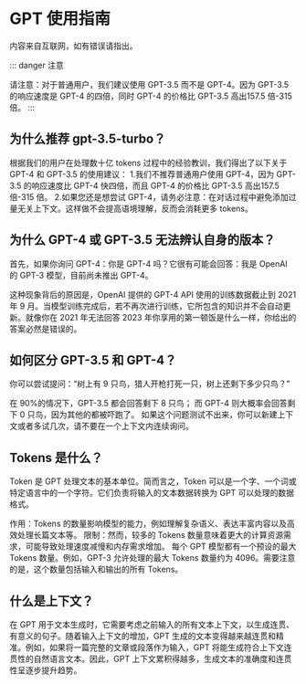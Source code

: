 # GPT 使用指南

内容来自互联网，如有错误请指出。

:::  danger 注意

请注意：对于普通用户，我们建议使用 GPT-3.5 而不是 GPT-4。因为 GPT-3.5 的响应速度是 GPT-4 的四倍，同时 GPT-4 的价格比 GPT-3.5 高出157.5 倍-315 倍。
:::
## 为什么推荐 gpt-3.5-turbo？

根据我们的用户在处理数十亿 tokens 过程中的经验教训，我们得出了以下关于 GPT-4 和 GPT-3.5 的使用建议：
1.我们不推荐普通用户使用 GPT-4，因为 GPT-3.5 的响应速度比 GPT-4 快四倍，而且 GPT-4 的价格比 GPT-3.5 高出157.5 倍-315 倍。
2.如果您还是想尝试 GPT-4，请务必注意：在对话过程中避免添加过量无关上下文。这样做不会提高语境理解，反而会消耗更多 tokens。

## 为什么 GPT-4 或 GPT-3.5 无法辨认自身的版本？

首先，如果你询问 GPT-4：你是 GPT-4 吗？它很有可能会回答：我是 OpenAI 的 GPT-3 模型，目前尚未推出 GPT-4。

这种现象背后的原因是，OpenAI 提供的 GPT-4 API 使用的训练数据截止到 2021 年 9 月。当模型训练完成后，若不再次进行训练，它所包含的知识并不会自动更新。就像你在 2021 年无法回答 2023 年你享用的第一顿饭是什么一样，你给出的答案必然是错误的。

## 如何区分 GPT-3.5 和 GPT-4？

你可以尝试提问：“树上有 9 只鸟，猎人开枪打死一只，树上还剩下多少只鸟？”

在 90%的情况下，GPT-3.5 都会回答剩下 8 只鸟；
而 GPT-4 则大概率会回答剩下 0 只鸟，因为其他的都被吓跑了。
如果这个问题测试不出来，你可以新建上下文或者多试几次，请不要在一个上下文内连续询问。

## Tokens 是什么？

Token 是 GPT 处理文本的基本单位。简而言之，Token 可以是一个字、一个词或特定语言中的一个字符。它们负责将输入的文本数据转换为 GPT 可以处理的数据格式。

作用：Tokens 的数量影响模型的能力，例如理解复杂语义、表达丰富内容以及高效处理长篇文本等。 限制：然而，较多的 Tokens 数量意味着更大的计算资源需求，可能导致处理速度减慢和内存需求增加。 每个 GPT 模型都有一个预设的最大 Tokens 数量。例如，GPT-3 允许处理的最大 Tokens 数量约为 4096。需要注意的是，这个数量包括输入和输出的所有 Tokens。

## 什么是上下文？

在 GPT 用于文本生成时，它需要考虑之前输入的所有文本上下文，以生成连贯、有意义的句子。随着输入上下文的增加，GPT 生成的文本变得越来越连贯和精准。例如，如果将一篇完整的文章或段落作为输入，GPT 将能生成符合上下文连贯性的自然语言文本。因此，GPT 上下文累积得越多，生成文本的准确度和连贯性呈逐步提升趋势。